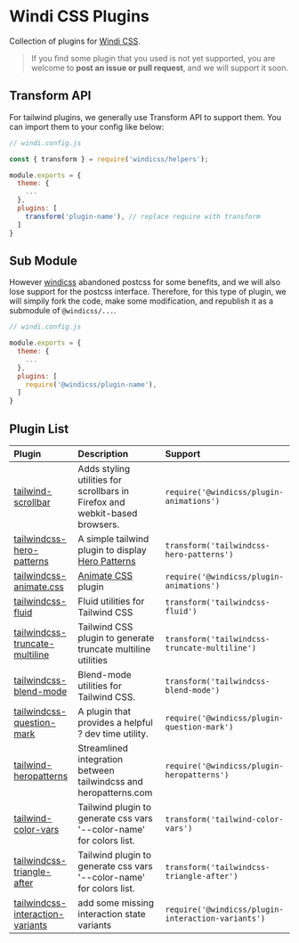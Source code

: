 # Windi CSS Plugins

Collection of plugins for [Windi CSS](https://github.com/windicss/windicss).

> If you find some plugin that you used is not yet supported, you are welcome to **post an issue or pull request**, and we will support it soon.

## Transform API

For tailwind plugins, we generally use Transform API to support them. You can import them to your config like below:

```js
// windi.config.js

const { transform } = require('windicss/helpers');

module.exports = {
  theme: {
    ...
  },
  plugins: [
    transform('plugin-name'), // replace require with transform
  ]
}
```

## Sub Module

However [windicss](https://github.com/windicss/windicss) abandoned postcss for some benefits, and we will also lose support for the postcss interface. Therefore, for this type of plugin, we will simpily fork the code, make some modification, and republish it as a submodule of `@windicss/...`.

```js
// windi.config.js

module.exports = {
  theme: {
    ...
  },
  plugins: [
    require('@windicss/plugin-name'),
  ]
}
```

## Plugin List

| Plugin                    | Description                                                  | Support       |
| :------------------------ | :----------------------------------------------------------- | :------------ |
| [tailwind-scrollbar](https://github.com/adoxography/tailwind-scrollbar) | Adds styling utilities for scrollbars in Firefox and webkit-based browsers. | `require('@windicss/plugin-animations')` |
| [tailwindcss-hero-patterns](https://github.com/svengau/tailwindcss-hero-patterns) | A simple tailwind plugin to display [Hero Patterns](http://www.heropatterns.com/) | `transform('tailwindcss-hero-patterns')` |
| [tailwindcss-animate.css](https://github.com/bentzibentz/tailwindcss-animate.css) | [Animate CSS](https://github.com/animate-css/animate.css) plugin | `require('@windicss/plugin-animations')` |
| [tailwindcss-fluid](https://github.com/bradlc/tailwindcss-fluid) | Fluid utilities for Tailwind CSS | `transform('tailwindcss-fluid')` |
| [tailwindcss-truncate-multiline](https://github.com/jhta/tailwindcss-truncate-multiline) | Tailwind CSS plugin to generate truncate multiline utilities | `transform('tailwindcss-truncate-multiline')` |
| [tailwindcss-blend-mode](https://github.com/hacknug/tailwindcss-blend-mode) | Blend-mode utilities for Tailwind CSS. | `transform('tailwindcss-blend-mode')` |
| [tailwindcss-question-mark](https://github.com/GavinJoyce/tailwindcss-question-mark) | A plugin that provides a helpful ? dev time utility. | `require('@windicss/plugin-question-mark')` |
| [tailwind-heropatterns](https://github.com/AndreaMinato/tailwind-heropatterns) | Streamlined integration between tailwindcss and heropatterns.com | `require('@windicss/plugin-heropatterns')` |
| [tailwind-color-vars](https://github.com/n1kk/tailwind-color-vars) | Tailwind plugin to generate css vars '--color-name' for colors list. | `transform('tailwind-color-vars')` |
| [tailwindcss-triangle-after](https://github.com/chrisrowe/tailwindcss-triangle-after) | Tailwind plugin to generate css vars '--color-name' for colors list. | `transform('tailwindcss-triangle-after')` |
| [tailwindcss-interaction-variants](https://github.com/benface/tailwindcss-interaction-variants) | add some missing interaction state variants | `require('@windicss/plugin-interaction-variants')` |